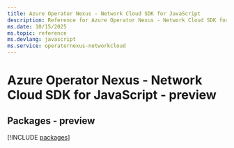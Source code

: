 ```yaml
---
title: Azure Operator Nexus - Network Cloud SDK for JavaScript
description: Reference for Azure Operator Nexus - Network Cloud SDK for JavaScript
ms.date: 10/15/2025
ms.topic: reference
ms.devlang: javascript
ms.service: operatornexus-networkcloud
---
```

# Azure Operator Nexus - Network Cloud SDK for JavaScript - preview
## Packages - preview
[!INCLUDE [packages](operator-nexus---network-cloud-index.md)]